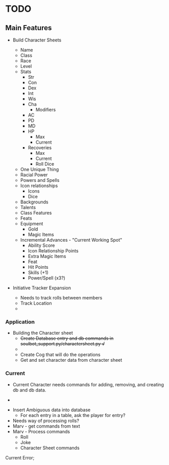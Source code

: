 # TODO
## Main Features
* Build Character Sheets
  * Name
  * Class
  * Race
  * Level
  * Stats
    * Str
    * Con
    * Dex
    * Int
    * Wis
    * Cha
      * Modifiers
    * AC
    * PD
    * MD
    * HP
      * Max
      * Current
    * Recoveries
      * Max
      * Current
      * Roll Dice
  * One Unique Thing
  * Racial Power
  * Powers and Spells
  * Icon relationships
    * Icons
    * Dice
  * Backgrounds
  * Talents
  * Class Features
  * Feats
  * Equipment
    * Gold
    * Magic Items
  * Incremental Advances - "Current Working Spot"
    * Ability Score
    * Icon Relationship Points
    * Extra Magic Items
    * Feat
    * Hit Points
    * Skills (+1)
    * Power/Spell (x3?)

* Initiative Tracker Expansion
  * Needs to track rolls between members
  * Track Location
  * 

### Application
* Building the Character sheet
  * ~~Create Database entry and db commands in soulbot_support.py/charactersheet.py √~~
  * 
  * Create Cog that will do the operations
  * Get and set character data from character sheet

### Current
* Current Character needs commands for adding, removing, and creating db and db data.
*  ~~~Needs way of initializing data~~~
*  Insert Ambiguous data into database
   *  For each entry in a table, ask the player for entry?
*  Needs way of processing rolls?
*  Marv - get commands from text
*  Marv - Process commands
   *  Roll
   *  Joke
   *  Character Sheet commands

Current Error;
